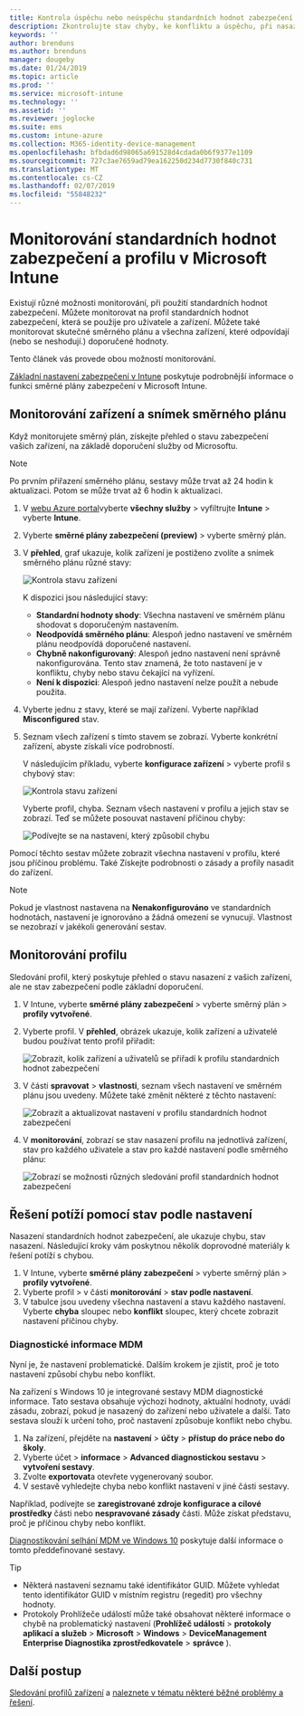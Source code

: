 ```yaml
---
title: Kontrola úspěchu nebo neúspěchu standardních hodnot zabezpečení v Microsoft Intune – Azure | Dokumentace Microsoftu
description: Zkontrolujte stav chyby, ke konfliktu a úspěchu, při nasazení standardních hodnot zabezpečení pro uživatele a zařízení v Microsoft Intune MDM. Naleznete v části řešení potíží pomocí protokolů klienta a funkcí sestavy v Intune.
keywords: ''
author: brenduns
ms.author: brenduns
manager: dougeby
ms.date: 01/24/2019
ms.topic: article
ms.prod: ''
ms.service: microsoft-intune
ms.technology: ''
ms.assetid: ''
ms.reviewer: joglocke
ms.suite: ems
ms.custom: intune-azure
ms.collection: M365-identity-device-management
ms.openlocfilehash: bfbdad6d98065a691528d4cdada0b6f9377e1109
ms.sourcegitcommit: 727c3ae7659ad79ea162250d234d7730f840c731
ms.translationtype: MT
ms.contentlocale: cs-CZ
ms.lasthandoff: 02/07/2019
ms.locfileid: "55848232"
---
```

# <a name="monitor-the-security-baseline-and-profile-in-microsoft-intune"></a>Monitorování standardních hodnot zabezpečení a profilu v Microsoft Intune

Existují různé možnosti monitorování, při použití standardních hodnot zabezpečení. Můžete monitorovat na profil standardních hodnot zabezpečení, která se použije pro uživatele a zařízení. Můžete také monitorovat skutečné směrného plánu a všechna zařízení, které odpovídají (nebo se neshodují.) doporučené hodnoty.

Tento článek vás provede obou možností monitorování.

[Základní nastavení zabezpečení v Intune](security-baselines.md) poskytuje podrobnější informace o funkci směrné plány zabezpečení v Microsoft Intune.

## <a name="monitor-the-baseline-and-your-devices"></a>Monitorování zařízení a snímek směrného plánu

Když monitorujete směrný plán, získejte přehled o stavu zabezpečení vašich zařízení, na základě doporučení služby od Microsoftu.

> [!NOTE]
> Po prvním přiřazení směrného plánu, sestavy může trvat až 24 hodin k aktualizaci. Potom se může trvat až 6 hodin k aktualizaci.

1. V [webu Azure portal](https://portal.azure.com/)vyberte **všechny služby** > vyfiltrujte **Intune** > vyberte **Intune**.
2. Vyberte **směrné plány zabezpečení (preview)** > vyberte směrný plán.
3. V **přehled**, graf ukazuje, kolik zařízení je postiženo zvolíte a snímek směrného plánu různé stavy:

    ![Kontrola stavu zařízení](./media/security-baselines-monitor/overview.png)

    K dispozici jsou následující stavy:

    - **Standardní hodnoty shody**: Všechna nastavení ve směrném plánu shodovat s doporučeným nastavením.
    - **Neodpovídá směrného plánu**: Alespoň jedno nastavení ve směrném plánu neodpovídá doporučené nastavení.
    - **Chybně nakonfigurovaný**: Alespoň jedno nastavení není správně nakonfigurována. Tento stav znamená, že toto nastavení je v konfliktu, chyby nebo stavu čekající na vyřízení.
    - **Není k dispozici**: Alespoň jedno nastavení nelze použít a nebude použita.

4. Vyberte jednu z stavy, které se mají zařízení. Vyberte například **Misconfigured** stav.

5. Seznam všech zařízení s tímto stavem se zobrazí. Vyberte konkrétní zařízení, abyste získali více podrobností. 

    V následujícím příkladu, vyberte **konfigurace zařízení** > vyberte profil s chybový stav:

    ![Kontrola stavu zařízení](./media/security-baselines-monitor/device-configuration-profile-list.png)

    Vyberte profil, chyba. Seznam všech nastavení v profilu a jejich stav se zobrazí. Teď se můžete posouvat nastavení příčinou chyby:

    ![Podívejte se na nastavení, který způsobil chybu](./media/security-baselines-monitor/profile-with-error-status.png)

Pomocí těchto sestav můžete zobrazit všechna nastavení v profilu, které jsou příčinou problému. Také Získejte podrobnosti o zásady a profily nasadit do zařízení.

> [!NOTE]
> Pokud je vlastnost nastavena na **Nenakonfigurováno** ve standardních hodnotách, nastavení je ignorováno a žádná omezení se vynucují. Vlastnost se nezobrazí v jakékoli generování sestav.

## <a name="monitor-the-profile"></a>Monitorování profilu

Sledování profil, který poskytuje přehled o stavu nasazení z vašich zařízení, ale ne stav zabezpečení podle základní doporučení.

1. V Intune, vyberte **směrné plány zabezpečení** > vyberte směrný plán > **profily vytvořené**.

2. Vyberte profil. V **přehled**, obrázek ukazuje, kolik zařízení a uživatelé budou používat tento profil přiřadit:

    ![Zobrazit, kolik zařízení a uživatelů se přiřadí k profilu standardních hodnot zabezpečení](./media/security-baselines-monitor/existing-profile-overview.png)

3. V části **spravovat** > **vlastnosti**, seznam všech nastavení ve směrném plánu jsou uvedeny. Můžete také změnit některé z těchto nastavení:

    ![Zobrazit a aktualizovat nastavení v profilu standardních hodnot zabezpečení](./media/security-baselines-monitor/manage-settings.png)

4. V **monitorování**, zobrazí se stav nasazení profilu na jednotlivá zařízení, stav pro každého uživatele a stav pro každé nastavení podle směrného plánu:

    ![Zobrazí se možnosti různých sledování profil standardních hodnot zabezpečení](./media/security-baselines-monitor/monitor-status-options.png)

## <a name="troubleshoot-using-per-setting-status"></a>Řešení potíží pomocí stav podle nastavení

Nasazení standardních hodnot zabezpečení, ale ukazuje chybu, stav nasazení. Následující kroky vám poskytnou několik doprovodné materiály k řešení potíží s chybou.

1. V Intune, vyberte **směrné plány zabezpečení** > vyberte směrný plán > **profily vytvořené**.
2. Vyberte profil > v části **monitorování** > **stav podle nastavení**.
3. V tabulce jsou uvedeny všechna nastavení a stavu každého nastavení. Vyberte **chyba** sloupec nebo **konflikt** sloupec, který chcete zobrazit nastavení příčinou chyby.

### <a name="mdm-diagnostic-information"></a>Diagnostické informace MDM

Nyní je, že nastavení problematické. Dalším krokem je zjistit, proč je toto nastavení způsobí chybu nebo konflikt. 

Na zařízení s Windows 10 je integrované sestavy MDM diagnostické informace. Tato sestava obsahuje výchozí hodnoty, aktuální hodnoty, uvádí zásadu, zobrazí, pokud je nasazený do zařízení nebo uživatele a další. Tato sestava slouží k určení toho, proč nastavení způsobuje konflikt nebo chybu.

1. Na zařízení, přejděte na **nastavení** > **účty** > **přístup do práce nebo do školy**.
2. Vyberte účet > **informace** > **Advanced diagnostickou sestavu** > **vytvoření sestavy**.
3. Zvolte **exportovat**a otevřete vygenerovaný soubor.
4. V sestavě vyhledejte chyba nebo konflikt nastavení v jiné části sestavy.

  Například, podívejte se **zaregistrované zdroje konfigurace a cílové prostředky** části nebo **nespravované zásady** části. Může získat představu, proč je příčinou chyby nebo konflikt.

[Diagnostikování selhání MDM ve Windows 10](https://docs.microsoft.com/windows/client-management/mdm/diagnose-mdm-failures-in-windows-10) poskytuje další informace o tomto předdefinované sestavy.

> [!TIP]
> - Některá nastavení seznamu také identifikátor GUID. Můžete vyhledat tento identifikátor GUID v místním registru (regedit) pro všechny hodnoty.
> - Protokoly Prohlížeče událostí může také obsahovat některé informace o chybě na problematický nastavení (**Prohlížeč událostí** > **protokoly aplikací a služeb**  >   **Microsoft** > **Windows** > **DeviceManagement Enterprise Diagnostika zprostředkovatele** > **správce** ).

## <a name="next-steps"></a>Další postup

[Sledování profilů zařízení](device-profile-monitor.md) a [naleznete v tématu některé běžné problémy a řešení](device-profile-troubleshoot.md).
